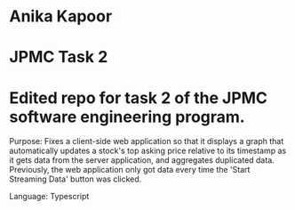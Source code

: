 # Anika Kapoor
# JPMC Task 2
# Edited repo for task 2 of the JPMC software engineering program.

Purpose: Fixes a client-side web application so that it displays a graph that automatically updates a stock's top asking price relative to its timestamp as it gets data from the server application, and aggregates duplicated data. Previously, the web application only got data every time the 'Start Streaming Data' button was clicked.
        
Language: Typescript
